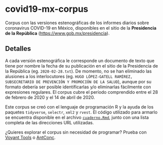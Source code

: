 # covid19-mx-corpus

Corpus con las versiones estenográficas de los informes diarios sobre coronavirus COVID-19 en México, disponibles en el sitio de la **Presidencia de la República** (https://www.gob.mx/presidencia). 

## Detalles

A cada versión estenográfica le corresponde un documento de texto que tiene por nombre la fecha de su publicación en el sitio de la Presidencia de la República (eg. `2020-02-28.txt`). De momento, no se han eliminado las alusiones a los interlocutores (eg. `HUGO LÓPEZ-GATELL RAMÍREZ, SUBSECRETARIO DE PREVENCIÓN Y PROMOCIÓN DE LA SALUD`), aunque por su formato debería ser posible identificarlas y/o eliminarlas fácilmente con expresiones regulares. El corpus cubre el período comprendido entre el 28 de febrero de 2020 y el 14 de abril de 2020.

Este corpus se creó con el lenguaje de programación R y la ayuda de los paquetes `tidyverse`, `selectr`, `xml2` y `rvest`. El código utilizado para armarlo se encuentra disponible en el archivo [`cuaderno.Rmd`](https://github.com/jormtz/covid19-mx-corpus/blob/master/cuaderno.Rmd), junto con una lista completa de las direcciones URL utilizadas.  

¿Quieres explorar el corpus sin necesidad de programar? Prueba con [Voyant Tools](https://voyant-tools.org/) o [AntConc](https://www.laurenceanthony.net/software/antconc/).